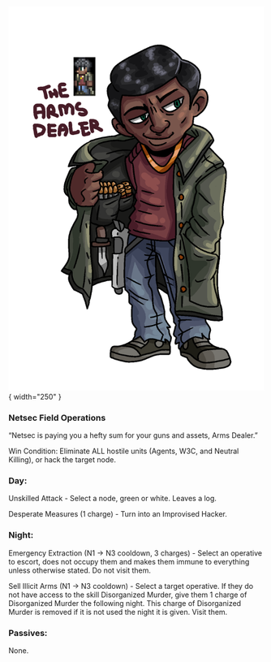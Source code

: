 ![armsdealer.png](Images/armsdealer.png){ width="250" }

### **Netsec Field Operations**

“Netsec is paying you a hefty sum for your guns and assets, Arms Dealer.”

Win Condition: Eliminate ALL hostile units (Agents, W3C, and Neutral Killing), or hack the target node.

### **Day:**

Unskilled Attack - Select a node, green or white. Leaves a log.

Desperate Measures (1 charge) - Turn into an Improvised Hacker.

### **Night:**

Emergency Extraction (N1 -> N3 cooldown, 3 charges) - Select an operative to escort, does not occupy them and makes them immune to everything unless otherwise stated. Do not visit them.

Sell Illicit Arms (N1 -> N3 cooldown) - Select a target operative. If they do not have access to the skill Disorganized Murder, give them 1 charge of Disorganized Murder the following night. This charge of Disorganized Murder is removed if it is not used the night it is given. Visit them.

### **Passives:**

None.